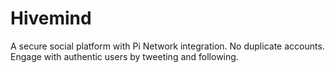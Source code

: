 # Hivemind
A secure social platform with Pi Network integration. No duplicate accounts. Engage with authentic users by tweeting and following.
